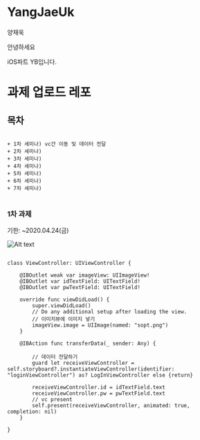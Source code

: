 # YangJaeUk
양재욱

안녕하세요

iOS파트 YB입니다.

# 과제 업로드 레포

## 목차

<pre>
<code>
+ 1차 세미나) vc간 이동 및 데이터 전달
+ 2차 세미나)
+ 3차 세미나)
+ 4차 세미나)
+ 5차 세미나)
+ 6차 세미나)
+ 7차 세미나)
</code>
</pre>

### 1차 과제   
기한: ~2020.04.24(금)

![Alt text](/Users/yangjaeug/Desktop/firstAssignment.png)

<pre>
<code>
class ViewController: UIViewController {
    
    @IBOutlet weak var imageView: UIImageView!
    @IBOutlet var idTextField: UITextField!
    @IBOutlet var pwTextField: UITextField!
    
    override func viewDidLoad() {
        super.viewDidLoad()
        // Do any additional setup after loading the view.
        // 이미지뷰에 이미지 넣기
        imageView.image = UIImage(named: "sopt.png")
    }

    @IBAction func transferData(_ sender: Any) {
        
        // 데이터 전달하기
        guard let receiveViewController = self.storyboard?.instantiateViewController(identifier: "loginViewController") as? LogInViewController else {return}
        
        receiveViewController.id = idTextField.text
        receiveViewController.pw = pwTextField.text
        // vc present
        self.present(receiveViewController, animated: true, completion: nil)
    }

}
</code>
</pre>


